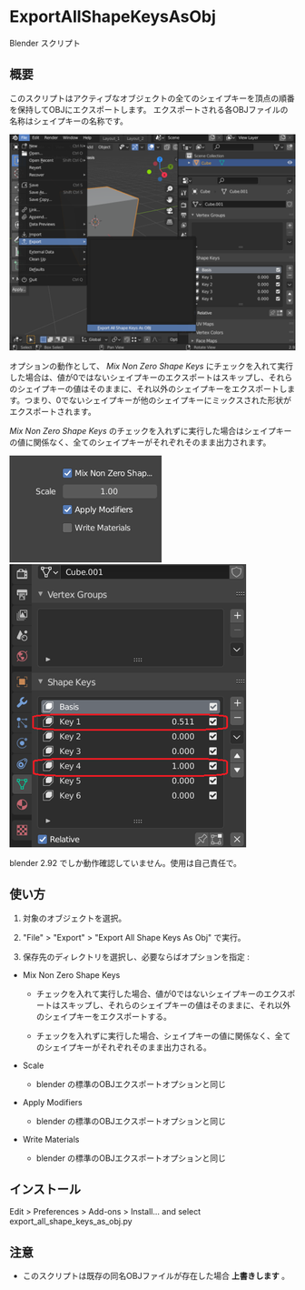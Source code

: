 # ExportAllShapeKeysAsObj
Blender スクリプト

## 概要
このスクリプトはアクティブなオブジェクトの全てのシェイプキーを頂点の順番を保持してOBJにエクスポートします。
エクスポートされる各OBJファイルの名称はシェイプキーの名称です。

![screen1](screen1.png 'screen1')

オプションの動作として、 _Mix Non Zero Shape Keys_ にチェックを入れて実行した場合は、値が0ではないシェイプキーのエクスポートはスキップし、それらのシェイプキーの値はそのままに、それ以外のシェイプキーをエクスポートします。つまり、0でないシェイプキーが他のシェイプキーにミックスされた形状がエクスポートされます。

_Mix Non Zero Shape Keys_ のチェックを入れずに実行した場合はシェイプキーの値に関係なく、全てのシェイプキーがそれぞれそのまま出力されます。

![screen2](screen2.png 'screen2') ![screen3](screen3.png 'screen3')

blender 2.92 でしか動作確認していません。使用は自己責任で。

## 使い方
1. 対象のオブジェクトを選択。

2. "File" > "Export" > "Export All Shape Keys As Obj" で実行。

3. 保存先のディレクトリを選択し、必要ならばオプションを指定 :
 * Mix Non Zero Shape Keys
   - チェックを入れて実行した場合、値が0ではないシェイプキーのエクスポートはスキップし、それらのシェイプキーの値はそのままに、それ以外のシェイプキーをエクスポートする。

   - チェックを入れずに実行した場合、シェイプキーの値に関係なく、全てのシェイプキーがそれぞれそのまま出力される。

 * Scale
   - blender の標準のOBJエクスポートオプションと同じ

 * Apply Modifiers
   - blender の標準のOBJエクスポートオプションと同じ

 * Write Materials
   - blender の標準のOBJエクスポートオプションと同じ

## インストール
Edit > Preferences > Add-ons > Install... and select export_all_shape_keys_as_obj.py

## 注意
* このスクリプトは既存の同名OBJファイルが存在した場合 **上書きします** 。

